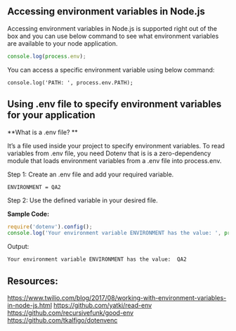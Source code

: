 ## Accessing environment variables in Node.js

Accessing environment variables in Node.js is supported right out of the box and you can use below command to see what environment variables are available to your node application.

```javascript
console.log(process.env);
```

You can access a specific environment variable using below command:
```
console.log('PATH: ', process.env.PATH);
```

## Using .env file to specify environment variables for your application

**What is a .env file? **

It’s a file used inside your project to specify environment variables. To read variables from .env file, you need Dotenv that is is a zero-dependency module that loads environment variables from a .env file into process.env.

Step 1: Create an .env file and add your required variable.
```
ENVIRONMENT = QA2
```

Step 2: Use the defined variable in your desired file.

**Sample Code:**
```javascript
require('dotenv').config();
console.log('Your environment variable ENVIRONMENT has the value: ', process.env.ENVIRONMENT);
```
Output:
```
Your environment variable ENVIRONMENT has the value:  QA2
```

## Resources:
https://www.twilio.com/blog/2017/08/working-with-environment-variables-in-node-js.html
https://github.com/yatki/read-env
https://github.com/recursivefunk/good-env
https://github.com/tkalfigo/dotenvenc
